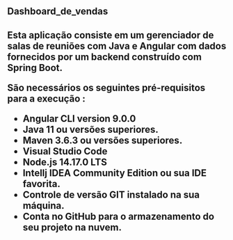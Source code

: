 <h2>Dashboard_de_vendas<h2>
Esta aplicação consiste em um gerenciador de salas de reuniões com Java e Angular com dados fornecidos por um backend construído com Spring Boot.

São necessários os seguintes pré-requisitos para a execução :

* Angular CLI version 9.0.0
* Java 11 ou versões superiores.
* Maven 3.6.3 ou versões superiores.
* Visual Studio Code
* Node.js 14.17.0 LTS
* Intellj IDEA Community Edition ou sua IDE favorita.
* Controle de versão GIT instalado na sua máquina.
* Conta no GitHub para o armazenamento do seu projeto na nuvem.







